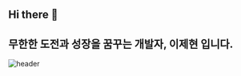 ## Hi there 👋
## 무한한 도전과 성장을 꿈꾸는 개발자, 이제현 입니다.
<!--
**lyjh98/lyjh98** is a ✨ _special_ ✨ repository because its `README.md` (this file) appears on your GitHub profile.

- 🔭 I’m currently working on ...
- 🌱 I’m currently learning ...
- 👯 I’m looking to collaborate on ...
- 🤔 I’m looking for help with ...
- 💬 Ask me about ...
- 📫 How to reach me: ...
- 😄 Pronouns: ...
- ⚡ Fun fact: ...
-->

  ![header](https://capsule-render.vercel.app/api?type=waving&color=gradient&customColorList=10&height=200&text=JE_HYUN'S%20GITHUB&fontSize=50&animation=twinkling&fontAlign=68&fontAlignY=36)
 
